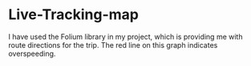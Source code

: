 # Live-Tracking-map
I have used the Folium library in my project, which is providing me with route directions for the trip. The red line on this graph indicates overspeeding.
